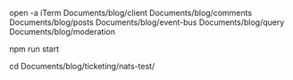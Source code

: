 open -a iTerm Documents/blog/client Documents/blog/comments Documents/blog/posts Documents/blog/event-bus Documents/blog/query Documents/blog/moderation

npm run start

cd Documents/blog/ticketing/nats-test/
